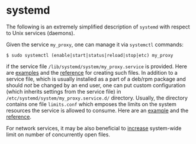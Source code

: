 # systemd

The following is an extremely simplified description of `systemd` with
respect to Unix services (daemons).


Given the service `my_proxy`, one can manage it via `systemctl` commands:
```shell
$ sudo systemctl (enable|start|status|reload|stop|etc) my_proxy
```
if the service file `/lib/systemd/system/my_proxy.service` is provided.
Here are [examples](https://www.shellhacks.com/systemd-service-file-example/)
and the [reference](https://www.freedesktop.org/software/systemd/man/systemd.service.html)
for creating such files.
In addition to a service file, which is usually installed as a part of a deb/rpm
package and should _not_ be changed by an end user, one can put custom
configuration (which inherits settings from the service file) in
`/etc/systemd/system/my_proxy.service.d/` directory. Usually,
the directory contains one file `limits.conf` which emposes the limits on the
system resources the service is allowed to consume. Here are an
[example](https://ma.ttias.be/increase-open-files-limit-in-mariadb-on-centos-7-with-systemd/)
and the [reference](https://www.freedesktop.org/software/systemd/man/systemd.exec.html).

For network services, it may be also beneficial to
[increase](https://www.cyberciti.biz/faq/linux-increase-the-maximum-number-of-open-files/)
system-wide limit on number of concurrently open files.

